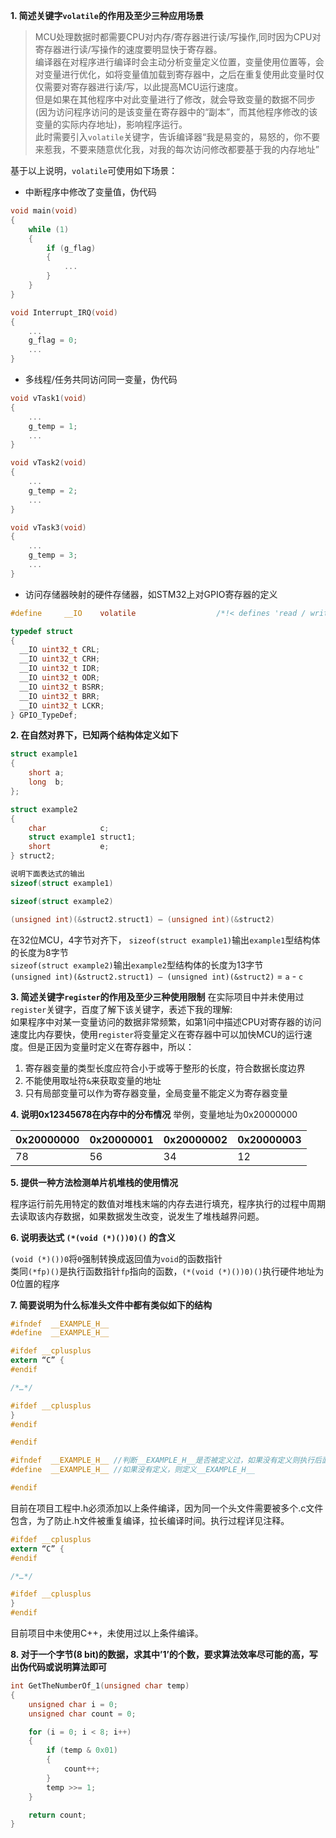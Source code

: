 **1. 简述关键字`volatile`的作用及至少三种应用场景**

> MCU处理数据时都需要CPU对内存/寄存器进行读/写操作,同时因为CPU对寄存器进行读/写操作的速度要明显快于寄存器。  
> 编译器在对程序进行编译时会主动分析变量定义位置，变量使用位置等，会对变量进行优化，如将变量值加载到寄存器中，之后在重复使用此变量时仅仅需要对寄存器进行读/写，以此提高MCU运行速度。  
> 但是如果在其他程序中对此变量进行了修改，就会导致变量的数据不同步(因为访问程序访问的是该变量在寄存器中的“副本”，而其他程序修改的该变量的实际内存地址)，影响程序运行。  
> 此时需要引入`volatile`关键字，告诉编译器“我是易变的，易怒的，你不要来惹我，不要来随意优化我，对我的每次访问修改都要基于我的内存地址”

基于以上说明，`volatile`可使用如下场景：

* 中断程序中修改了变量值，伪代码

```c
void main(void)
{
    while (1)
    {
        if (g_flag)
        {
			...
        }
    }
}
```

```c
void Interrupt_IRQ(void)
{
    ...
    g_flag = 0;
    ...
}
```

* 多线程/任务共同访问同一变量，伪代码

```c
void vTask1(void)
{
	...
    g_temp = 1;
    ...
}

void vTask2(void)
{
	...
    g_temp = 2;
	...
}

void vTask3(void)
{
	...
    g_temp = 3;
	...
}
```

* 访问存储器映射的硬件存储器，如STM32上对GPIO寄存器的定义

```c
#define     __IO    volatile                  /*!< defines 'read / write' permissions   */

typedef struct
{
  __IO uint32_t CRL;
  __IO uint32_t CRH;
  __IO uint32_t IDR;
  __IO uint32_t ODR;
  __IO uint32_t BSRR;
  __IO uint32_t BRR;
  __IO uint32_t LCKR;
} GPIO_TypeDef;
```

**2. 在自然对界下，已知两个结构体定义如下**

```c
struct example1
{
    short a;
    long  b;
};

struct example2
{
    char            c;
    struct example1 struct1;
    short           e;
} struct2;

说明下面表达式的输出
sizeof(struct example1)

sizeof(struct example2)

(unsigned int)(&struct2.struct1) – (unsigned int)(&struct2)
```

在32位MCU，4字节对齐下，
`sizeof(struct example1)`输出`example1`型结构体的长度为8字节  
`sizeof(struct example2)`输出`example2`型结构体的长度为13字节  
`(unsigned int)(&struct2.struct1) – (unsigned int)(&struct2)` = `a` - `c`

**3. 简述关键字`register`的作用及至少三种使用限制**
在实际项目中并未使用过`register`关键字，百度了解下该关键字，表述下我的理解:  
如果程序中对某一变量访问的数据非常频繁，如第1问中描述CPU对寄存器的访问速度比内存要快，使用`register`将变量定义在寄存器中可以加快MCU的运行速度。但是正因为变量时定义在寄存器中，所以：

1. 寄存器变量的类型长度应符合小于或等于整形的长度，符合数据长度边界
2. 不能使用取址符`&`来获取变量的地址
3. 只有局部变量可以作为寄存器变量，全局变量不能定义为寄存器变量

**4. 说明0x12345678在内存中的分布情况**
举例，变量地址为0x20000000

|  0x20000000   | 0x20000001  |  0x20000002   | 0x20000003  |
|  ----  | ----  |  ----  | ----  |
| 78  | 56 | 34 | 12 |


**5. 提供一种方法检测单片机堆栈的使用情况**

程序运行前先用特定的数值对堆栈末端的内存去进行填充，程序执行的过程中周期去读取该内存数据，如果数据发生改变，说发生了堆栈越界问题。

**6. 说明表达式 `(*(void (*)())0)()` 的含义**

`(void (*)())0`将`0`强制转换成返回值为`void`的函数指针  
类同`(*fp)()`是执行函数指针`fp`指向的函数，`(*(void (*)())0)()`执行硬件地址为0位置的程序

**7. 简要说明为什么标准头文件中都有类似如下的结构**

```c
#ifndef  __EXAMPLE_H__
#define  __EXAMPLE_H__

#ifdef __cplusplus
extern “C” {
#endif

/*…*/

#ifdef __cplusplus
}
#endif

#endif
```

```c
#ifndef  __EXAMPLE_H__ //判断__EXAMPLE_H__是否被定义过，如果没有定义则执行后面的程序段，如果定义了直接执行`#endif`后面的程序
#define  __EXAMPLE_H__ //如果没有定义，则定义__EXAMPLE_H__

#endif
```

目前在项目工程中.h必须添加以上条件编译，因为同一个头文件需要被多个.c文件包含，为了防止.h文件被重复编译，拉长编译时间。执行过程详见注释。

```c
#ifdef __cplusplus
extern “C” {
#endif

/*…*/

#ifdef __cplusplus
}
#endif
```

目前项目中未使用C++，未使用过以上条件编译。

**8. 对于一个字节(8 bit)的数据，求其中’1’的个数，要求算法效率尽可能的高，写出伪代码或说明算法即可**

```c
int GetTheNumberOf_1(unsigned char temp)
{
    unsigned char i = 0;
    unsigned char count = 0;

    for (i = 0; i < 8; i++)
    {
        if (temp & 0x01)
        {
            count++;
        }
        temp >>= 1;
    }

    return count;
}
```
